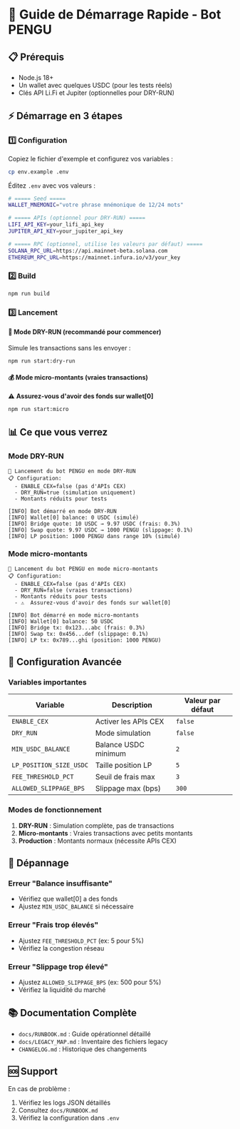 # 🚀 Guide de Démarrage Rapide - Bot PENGU

## 📋 **Prérequis**

- Node.js 18+
- Un wallet avec quelques USDC (pour les tests réels)
- Clés API Li.Fi et Jupiter (optionnelles pour DRY-RUN)

## ⚡ **Démarrage en 3 étapes**

### 1️⃣ **Configuration**

Copiez le fichier d'exemple et configurez vos variables :

```bash
cp env.example .env
```

Éditez `.env` avec vos valeurs :

```bash
# ===== Seed =====
WALLET_MNEMONIC="votre phrase mnémonique de 12/24 mots"

# ===== APIs (optionnel pour DRY-RUN) =====
LIFI_API_KEY=your_lifi_api_key
JUPITER_API_KEY=your_jupiter_api_key

# ===== RPC (optionnel, utilise les valeurs par défaut) =====
SOLANA_RPC_URL=https://api.mainnet-beta.solana.com
ETHEREUM_RPC_URL=https://mainnet.infura.io/v3/your_key
```

### 2️⃣ **Build**

```bash
npm run build
```

### 3️⃣ **Lancement**

#### 🧪 **Mode DRY-RUN (recommandé pour commencer)**

Simule les transactions sans les envoyer :

```bash
npm run start:dry-run
```

#### 💰 **Mode micro-montants (vraies transactions)**

⚠️ **Assurez-vous d'avoir des fonds sur wallet[0]**

```bash
npm run start:micro
```

## 📊 **Ce que vous verrez**

### Mode DRY-RUN
```
🚀 Lancement du bot PENGU en mode DRY-RUN
📋 Configuration:
  - ENABLE_CEX=false (pas d'APIs CEX)
  - DRY_RUN=true (simulation uniquement)
  - Montants réduits pour tests

[INFO] Bot démarré en mode DRY-RUN
[INFO] Wallet[0] balance: 0 USDC (simulé)
[INFO] Bridge quote: 10 USDC → 9.97 USDC (frais: 0.3%)
[INFO] Swap quote: 9.97 USDC → 1000 PENGU (slippage: 0.1%)
[INFO] LP position: 1000 PENGU dans range 10% (simulé)
```

### Mode micro-montants
```
🚀 Lancement du bot PENGU en mode micro-montants
📋 Configuration:
  - ENABLE_CEX=false (pas d'APIs CEX)
  - DRY_RUN=false (vraies transactions)
  - Montants réduits pour tests
  - ⚠️  Assurez-vous d'avoir des fonds sur wallet[0]

[INFO] Bot démarré en mode micro-montants
[INFO] Wallet[0] balance: 50 USDC
[INFO] Bridge tx: 0x123...abc (frais: 0.3%)
[INFO] Swap tx: 0x456...def (slippage: 0.1%)
[INFO] LP tx: 0x789...ghi (position: 1000 PENGU)
```

## 🔧 **Configuration Avancée**

### Variables importantes

| Variable | Description | Valeur par défaut |
|----------|-------------|-------------------|
| `ENABLE_CEX` | Activer les APIs CEX | `false` |
| `DRY_RUN` | Mode simulation | `false` |
| `MIN_USDC_BALANCE` | Balance USDC minimum | `2` |
| `LP_POSITION_SIZE_USDC` | Taille position LP | `5` |
| `FEE_THRESHOLD_PCT` | Seuil de frais max | `3` |
| `ALLOWED_SLIPPAGE_BPS` | Slippage max (bps) | `300` |

### Modes de fonctionnement

1. **DRY-RUN** : Simulation complète, pas de transactions
2. **Micro-montants** : Vraies transactions avec petits montants
3. **Production** : Montants normaux (nécessite APIs CEX)

## 🚨 **Dépannage**

### Erreur "Balance insuffisante"
- Vérifiez que wallet[0] a des fonds
- Ajustez `MIN_USDC_BALANCE` si nécessaire

### Erreur "Frais trop élevés"
- Ajustez `FEE_THRESHOLD_PCT` (ex: 5 pour 5%)
- Vérifiez la congestion réseau

### Erreur "Slippage trop élevé"
- Ajustez `ALLOWED_SLIPPAGE_BPS` (ex: 500 pour 5%)
- Vérifiez la liquidité du marché

## 📚 **Documentation Complète**

- `docs/RUNBOOK.md` : Guide opérationnel détaillé
- `docs/LEGACY_MAP.md` : Inventaire des fichiers legacy
- `CHANGELOG.md` : Historique des changements

## 🆘 **Support**

En cas de problème :
1. Vérifiez les logs JSON détaillés
2. Consultez `docs/RUNBOOK.md`
3. Vérifiez la configuration dans `.env`
